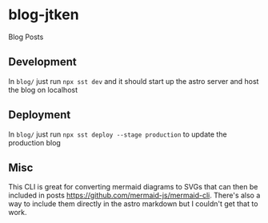 # blog-jtken
Blog Posts

## Development

In `blog/` just run `npx sst dev` and it should start up the astro server and host the blog on localhost


## Deployment

In `blog/` just run `npx sst deploy --stage production` to update the production blog

## Misc

This CLI is great for converting mermaid diagrams to SVGs that can then be included in posts https://github.com/mermaid-js/mermaid-cli.
There's also a way to include them directly in the astro markdown but I couldn't get that to work.

